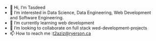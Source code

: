 - 👋 Hi, I’m Tasdeed
- 👀 I’m interested in Data Science, Data Engineering, Web Development and Software Engineering.
- 🌱 I’m currently learning web development
- 💞️ I’m looking to collaborate on full stack wed-development-projects
- 📫 How to reach me :t2aziz@ryerson.ca

<!---
TAA-DSA/TAA-DSA is a ✨ special ✨ repository because its `README.md` (this file) appears on your GitHub profile.
You can click the Preview link to take a look at your changes.
--->

